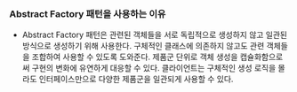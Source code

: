 ### Abstract Factory 패턴을 사용하는 이유

- Abstract Factory 패턴은 관련된 객체들을 서로 독립적으로 생성하지 않고 일관된 방식으로 생성하기 위해 사용한다. 구체적인 클래스에 의존하지 않고도 관련 객체들을 조합하여 사용할 수 있도록 도와준다. 제품군 단위로 객체 생성을 캡슐화함으로써 구현의 변화에 유연하게 대응할 수 있다. 클라이언트는 구체적인 생성 로직을 몰라도 인터페이스만으로 다양한 제품군을 일관되게 사용할 수 있다.